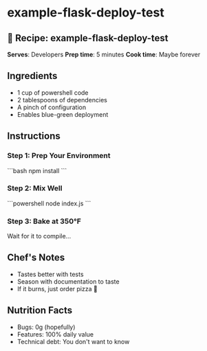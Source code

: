 # example-flask-deploy-test

## 🍳 Recipe: example-flask-deploy-test

**Serves**: Developers
**Prep time**: 5 minutes
**Cook time**: Maybe forever

## Ingredients

- 1 cup of powershell code
- 2 tablespoons of dependencies
- A pinch of configuration
- Enables blue-green deployment

## Instructions

### Step 1: Prep Your Environment

\`\`\`bash
npm install
\`\`\`

### Step 2: Mix Well

\`\`\`powershell
node index.js
\`\`\`

### Step 3: Bake at 350°F

Wait for it to compile...

## Chef's Notes

- Tastes better with tests
- Season with documentation to taste
- If it burns, just order pizza 🍕

## Nutrition Facts

- Bugs: 0g (hopefully)
- Features: 100% daily value
- Technical debt: You don't want to know

